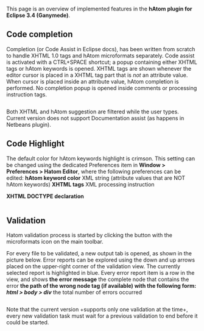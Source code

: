 This page is an overview of implemented features in the **hAtom plugin for Eclipse 3.4 (Ganymede)**.

## Code completion ##

Completion (or Code Assist in Eclipse docs), has been written from scratch to handle XHTML 1.0 tags and hAtom microformats separately. Code assist is activated with a CTRL+SPACE shortcut; a popup containing either XHTML tags or hAtom keywords is opened. XHTML tags are shown whenever the editor cursor is placed in a XHTML tag part that is _not_ an attribute value. When cursor is placed inside an attribute value, hAtom completion is performed. No completion popup is opened inside comments or processing instruction tags.


![![](http://eclipse-hatom-plugin.googlecode.com/svn/wiki/images/Eclipse_codeassist_001.png)](http://eclipse-hatom-plugin.googlecode.com/svn/wiki/images/Eclipse_codeassist_001.png)


Both XHTML and hAtom suggestion are filtered while the user types. Current version does not support Documentation assist (as happens in Netbeans plugin).

## Code Highlight ##

The default color for hAtom keywords highlight is crimson. This setting can be changed using the dedicated Preferences item in **Window > Preferences > Hatom Editor**, where the following preferences can be edited:
**hAtom keyword color** XML string (attribute values that are NOT hAtom keywords)
**XHTML tags** XML processing instruction

**XHTML DOCTYPE declaration**

![![](http://eclipse-hatom-plugin.googlecode.com/svn/wiki/images/Eclipse_hatom_prefs_001.png)](http://eclipse-hatom-plugin.googlecode.com/svn/wiki/images/Eclipse_hatom_prefs_001.png)

## Validation ##

Hatom validation process is started by clicking the button with the microformats icon on the main toolbar. ![![](http://eclipse-hatom-plugin.googlecode.com/svn/wiki/images/hatomButton.png)](http://eclipse-hatom-plugin.googlecode.com/svn/wiki/images/hatomButton.png)

For every file to be validated, a new output tab is opened, as shown in the picture below. Error reports can be explored using the down and up arrows placed on the upper-right corner of the validation view. The currently selected report is highlighted in blue. Every error report item is a row in the view, and shows
**the error message** the complete node that contains the error
**the path of the wrong node tag (if available) with the following form: _html > body > div_** the total number of errors occurred

![![](http://eclipse-hatom-plugin.googlecode.com/svn/wiki/images/Eclipse_validator_001.png)](http://eclipse-hatom-plugin.googlecode.com/svn/wiki/images/Eclipse_validator_001.png)

Note that the current version +supports only one validation at the time+, every new validation task must wait for a previous validation to end before it could be started.